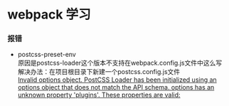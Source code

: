 # webpack 学习
### 报错
- postcss-preset-env  
原因是postcss-loader这个版本不支持在webpack.config.js文件中这么写          
解决办法：在项目根目录下新建一个postcss.config.js文件  
 [Invalid options object. PostCSS Loader has been initialized using an options object that does not match the API schema. options has an unknown property 'plugins'. These properties are valid:](https://blog.csdn.net/fankse/article/details/109848346)
